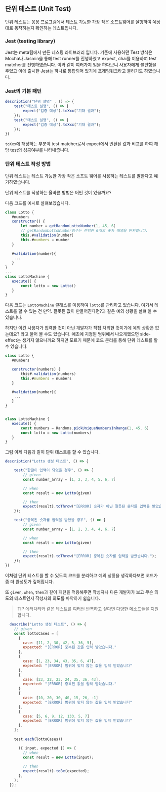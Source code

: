 ## 단위 테스트 (Unit Test)

단위 테스트는 응용 프로그램에서 테스트 가능한 가장 작은 소프트웨어를 실행하여 예상대로 동작하는지 확인하는 테스트입니다.

### Jest (testing library)
Jest는 meta팀에서 만든 테스팅 라이브러리 입니다. 기존에 사용하던 Test 방식은 Mocha나 Jasmin을 통해 test runner를 진행하였고 expect, chai를 이용하여 test matcher를 진행하였습니다. 이와 같이 여러가지 일을 하다보니 사용자에게 불편함을 주었고 이에 출시한 Jest는 하나로 통합되어 있기에 프레임워크라고 불리기도 하였습니다.

### Jest의 기본 패턴
```javascript
description("단위 설명" , () => {
    test("테스트 설명", () => {
        expect("검증 대상").toXxx("기대 결과");
    });
    test("테스트 설명", () => {
        expect("검증 대상").toXxx("기대 결과");
    });
})
```

``toXxx``에 해당하는 부분이 test matcher로서 expect에서 반환된 값과 비교를 하여 해당 test의 성공여부를 나타내줍니다.

### 단위 테스트 작성 방법

단위 테스트는 테스트 가능한 가장 작은 소프트 웨어를 사용하는 테스트를 말한다고 얘기하였습니다.

단위 테스트를 작성하는 올바른 방법은 어떤 것이 있을까요?

다음 코드를 예시로 살펴보겠습니다.

```javascript
class Lotto {
   #numbers
   constructor() {
       let number = getRandomLottoNumber(1, 45, 6)
       // getRandomLottoNumber함수는 랜덤한 6개의 숫자 배열을 반환합니다.
       this.#validation(number)
       this.#numbers = number
   }
   
   #validation(number){
    ...
   }
}
---
class LottoMachine {
   execute() {
       const lotto = new Lotto()
   }
}
```

다음 코드는 ``LottoMachine`` 클래스를 이용하여 ``lotto``를 관리하고 있습니다. 여기서 테스트를 할 수 있는 건 만약. 잘못된 값이 만들어진다면?과 같은 예외 상황을 살펴 볼 수 있습니다.

하지만 이건 사용자가 입력한 것이 아닌 개발자가 직접 처리한 것이기에 예외 상황은 없는데요? 라고 물어 볼 수도 있습니다. 애초에 지정된 범위에서 나오게했으면 side-effect는 생기지 않으니까요 하지만 모르기 때문에 코드 분리를 통해 단위 테스트를 할 수 있습니다.

```javascript
class Lotto {
   #numbers

   constructor(numbers) {
       this#.validation(numbers)
       this.#numbers = numbers
   }

   #validation(number){
    ...
   }
}


class LottoMachine {
   execute() {
       const numbers = Randoms.pickUniqueNumbersInRange(1, 45, 6)
       const lotto = new Lotto(numbers)
   }
}
```
그럼 이제 다음과 같이 단위 테스트를 할 수 있습니다.

```javascript
description("Lotto 생성 테스트", () => {

    test("한글이 입력이 되었을 경우", () => {
        // given
        const number_array = [1, 2, 3, 4, 5, 6, 7]

        // when
        const result = new Lotto(given)

        // then
        expect(result).toThrow("[ERROR] 숫자가 아닌 잘못된 문자를 입력을 받았습니다.");
    });

    test("중복된 숫자를 입력을 받았을 경우", () => {
        // given
        const number_array = [1, 2, 3, 4, 4, 6, 7]

        // when
        const result = new Lotto(given)

        // then
        expect(result).toThrow("[ERROR] 중복된 숫자를 입력을 받았습니다.");
    });
})
```

이처럼 단위 테스트를 할 수 있도록 코드를 분리하고 예외 상황을 생각하다보면 코드가 좀 더 완성도가 깊어집니다.

또 ``given``, ``when``, ``then``과 같이 패턴을 적용해주면 작성자나 다른 개발자가 보고 무슨 의도의 테스트인지 작성자의 의도를 파악하기 쉽습니다.

> TIP 에러처리와 같은 테스트를 여러번 반복하고 싶다면 다양한 메소드들을 지원합니다.

```javascript
  describe("Lotto 생성 테스트", () => {
    // given
    const lottoCases = [
      {
        case: [11, 2, 30, 42, 5, 36, 5], 
        expected: "[ERROR] 중복된 값을 입력 받았습니다."
      },
      {
        case: [1, 23, 34, 43, 35, 6, 47],
        expected: "[ERROR] 범위에 맞지 않는 값을 입력 받았습니다"
      },
      {
        case: [23, 22, 23, 24, 35, 36, 43],
        expected: "[ERROR] 중복된 값을 입력 받았습니다."
      }
      {
        case: [10, 20, 30, 40, 15, 26, -1]
        expected: "[ERROR] 범위에 맞지 않는 값을 입력 받았습니다"
      },
      {
        case: [5, 6, 9, 12, 133, 5, 7]
        expected: "[ERROR] 범위에 맞지 않는 값을 입력 받았습니다"
      },
    ]; 
    
    test.each(lottoCases)(

      ({ input, expected }) => {
		// when
        const result = new Lotto(input);
        
        // then
        expect(result).toBe(expected);
      },
    );
  });

```